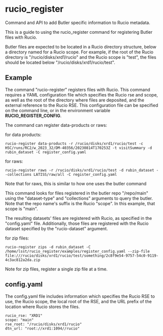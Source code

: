 # rucio_register
Command and API to add Butler specific information to Rucio metadata.

This is a guide to using the rucio_register command for registering
Butler files with Rucio.

Butler files are expected to be located in a Rucio directory structure,
below a directory named for a Rucio scope. For example, if the root of
the Rucio directory is "/rucio/disks/xrd1/rucio" and the Rucio scope
is "test", the files should be located below "/rucio/disks/xrd1/rucio/test".


## Example

The command  "rucio-register" registers files with Rucio. This
command requires a YAML configuration file which specifies the Rucio rse and
scope, as well as the root of the directory where files are deposited,
and the external reference to the Rucio RSE. This configuration file
can be specified on the command line, or in the environment
variable **RUCIO_REGISTER_CONFIG**.

The command can register data-products or raws:

for data products:
```
rucio-register data-products -r /rucio/disks/xrd1/rucio/test -c HSC/runs/RC2/w_2023_32/DM-40356/20230814T170253Z -t visitSummary -d rubin_dataset -C register_config.yaml
```

for raws:
```
rucio-register raws -r /rucio/disks/xrd1/rucio/test -d rubin_dataset --collections LATISS/raw/all -C register_config.yaml
```
Note that for raws, this is similar to how one uses the butler command

This command looks for files registered in the butler repo "/repo/main"
using the "dataset-type" and "collections" arguments to query the butler. Note
that the repo name's suffix is the Rucio "scope". In this example, that scope
is "main".

The resulting datasets' files are registered with Rucio, as specified in
the "config.yaml" file.  Additionally, those files are registered with the
Rucio dataset specified by the "rucio-dataset" argument.

for zip files:
```
rucio-register zips -d rubin_dataset -C /home/lsst/rucio_register/examples/register_config.yaml --zip-file file:///rucio/disks/xrd1/rucio/test/something/2c8f9e54-9757-54c0-9119-4c3ac812a2da.zip
```
Note for zip files, register a single zip file at a time.


## config.yaml

The config.yaml file includes information which specifies the Rucio RSE
to use, the Rucio scope, the local root of the RSE, and the URL prefix
of the location where Rucio stores the files.


```
rucio_rse: "XRD1"
scope: "main"
rse_root: "/rucio/disks/xrd1/rucio"
dtn_url: "root://xrd1:1094//rucio"
```
